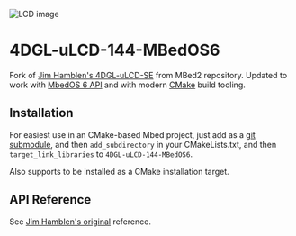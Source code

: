 ![LCD image](https://os.mbed.com/media/uploads/4180_1/8185.png)

# 4DGL-uLCD-144-MBedOS6

Fork of [Jim Hamblen's 4DGL-uLCD-SE](https://os.mbed.com/users/4180_1/code/4DGL-uLCD-SE/) from MBed2 repository.
Updated to work with [MbedOS 6 API](https://os.mbed.com/docs/mbed-os/v6.16/introduction/index.html) and with modern [CMake](https://cmake.org/cmake/help/latest/index.html) build tooling.

## Installation

For easiest use in an CMake-based Mbed project, just add as a [git submodule](https://git-scm.com/book/en/v2/Git-Tools-Submodules), and then `add_subdirectory` in your CMakeLists.txt, and then `target_link_libraries` to `4DGL-uLCD-144-MBedOS6`.

Also supports to be installed as a CMake installation target.

## API Reference

See [Jim Hamblen's original](https://os.mbed.com/users/4180_1/notebook/ulcd-144-g2-128-by-128-color-lcd/) reference.
